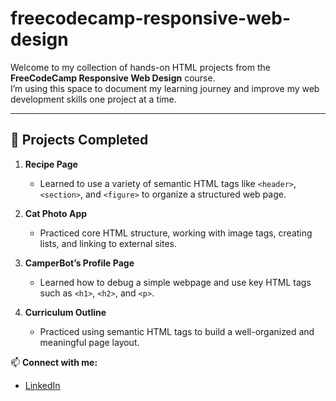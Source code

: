 # freecodecamp-responsive-web-design
Welcome to my collection of hands-on HTML projects from the **FreeCodeCamp Responsive Web Design** course.  
I’m using this space to document my learning journey and improve my web development skills one project at a time.

---


## 🧱 Projects Completed

1. **Recipe Page**  
   - Learned to use a variety of semantic HTML tags like `<header>`, `<section>`, and `<figure>` to organize a structured web page.  

2. **Cat Photo App**  
   - Practiced core HTML structure, working with image tags, creating lists, and linking to external sites.  

3. **CamperBot’s Profile Page**  
   - Learned how to debug a simple webpage and use key HTML tags such as `<h1>`, `<h2>`, and `<p>`.  

4. **Curriculum Outline**  
   - Practiced using semantic HTML tags to build a well-organized and meaningful page layout.  

📫 **Connect with me:**  
- [LinkedIn](https://www.linkedin.com/in/ahmed-bashir-053237354/) 


